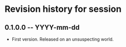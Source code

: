 # Revision history for session

## 0.1.0.0  -- YYYY-mm-dd

* First version. Released on an unsuspecting world.
